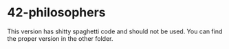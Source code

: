 # 42-philosophers
This version has shitty spaghetti code and should not be used. You can find the proper version in the other folder.
